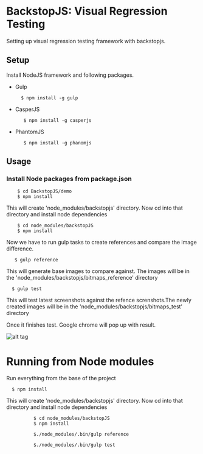 BackstopJS: Visual Regression Testing
==========================
Setting up visual regression testing framework with backstopjs.

## Setup

Install NodeJS framework and following packages.


 * Gulp

         $ npm install -g gulp

* CasperJS

         $ npm install -g casperjs


* PhantomJS  

         $ npm install -g phanomjs


## Usage

### Install Node packages from package.json

        $ cd BackstopJS/demo
        $ npm install



This will create 'node_modules/backstopjs' directory. Now cd into that directory and install node dependencies

        $ cd node_modules/backstopJS
        $ npm install

Now we have to run gulp tasks to create references and compare the image difference.


       $ gulp reference

This will generate base images to compare against. The images will be in the 'node_modules/backstopjs/bitmaps_reference' directory

      $ gulp test

This will test latest screenshots against the refence screnshots.The newly created images will be  in the 'node_modules/backstopjs/bitmaps_test' directory

Once it finishes test. Google chrome will pop up with result.

![alt tag](https://github.com/Shashikant86/Backstopjs/blob/master/google_report.png)



# Running from Node modules

Run everything from the base of the project

      $ npm install

This will create 'node_modules/backstopjs' directory. Now cd into that directory and install node dependencies

              $ cd node_modules/backstopJS
              $ npm install

              $./node_modules/.bin/gulp reference

              $./node_modules/.bin/gulp test
